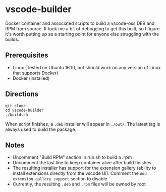 # vscode-builder
Docker container and associated scripts to build a vscode-oss DEB and RPM from source. It took me a bit of debugging to get this built, so I figure it's worth putting up as a starting point for anyone else struggling with the builds. 

## Prerequisites
* Linux (Tested on Ubuntu 16.10, but should work on any version of Linux that supports Docker)
* Docker (installed)

## Directions

```
git clone 
cd vscode-builder
./build.sh
```
When script finishes, a `.deb` installer will appear in `./out/`. The latest tag is always used to build the package.

## Notes

* Uncomment "Build RPM" section in run.sh to build a .rpm
* Uncomment the last line to keep container alive after build finishes
* The resulting installer has support for the extension gallery (ability to install extensions directly from the vscode UI). Comment the ```Add extension gallery support``` section to disable.
* Currently, the resulting `.deb` and `.rpm` files will be owned by root


